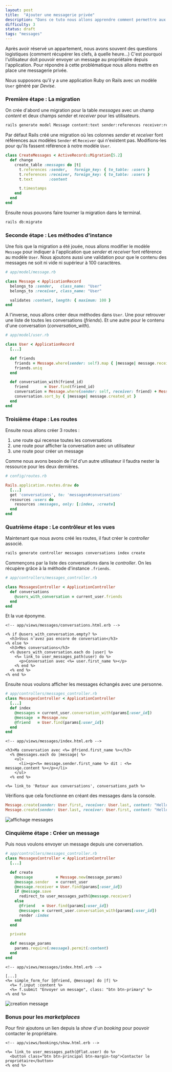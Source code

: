```yaml
---
layout: post
title:  "Ajouter une messagerie privée"
description: "Dans ce tuto nous allons apprendre comment permettre aux utilisateurs de s'envoyer des messages privés."
difficulty: 3
status: draft
tags: "messages"
---
```


Après avoir réservé un appartement,  nous avons souvent des questions logistiques (comment récupérer les clefs, à quelle heure...) C'est pourquoi l'utilisateur doit pouvoir envoyer un message au propriétaire depuis l'application. Pour répondre à cette problématique nous allons mettre en place une messagerie privée.

Nous supposons qu'il y a une application Ruby on Rails avec un modèle `User` généré par *Devise*.

### Première étape : La migration

On crée d'abord une migration pour la table *messages* avec un champ *content* et deux champs *sender* et *receiver* pour les utilisateurs.

```sh
rails generate model Message content:text sender:references receiver:references
```

Par défaut Rails créé une migration où les colonnes *sender* et *receiver* font références aux modèles `Sender` et `Receiver` qui n'existent pas. Modifions-les pour qu'ils fassent référence à notre modèle `User`.

```ruby
class CreateMessages < ActiveRecord::Migration[5.2]
  def change
    create_table :messages do |t|
      t.references :sender,   foreign_key: { to_table: :users }
      t.references :receiver, foreign_key: { to_table: :users }
      t.text       :content

      t.timestamps
    end
  end
end
```

Ensuite nous pouvons faire tourner la migration dans le terminal.

```sh
rails db:migrate
```

### Seconde étape : Les méthodes d'instance

Une fois que la migration a été jouée, nous allons modifier le modèle `Message` pour indiquer à l'application que *sender* et *receiver* font référence au modèle `User`. Nous ajoutons aussi une validation pour que le contenu des messages ne soit ni vide ni supérieur à 100 caractères.

```ruby
# app/model/message.rb

class Message < ApplicationRecord
  belongs_to :sender,   class_name: "User"
  belongs_to :receiver, class_name: "User"

  validates :content, length: { maximum: 100 }
end
```

A l'inverse, nous allons créer deux méthodes dans `User`. Une pour retrouver une liste de toutes les conversations (*friends*). Et une autre pour le contenu d'une conversation (*conversation_with*).

```ruby
# app/model/user.rb

class User < ApplicationRecord
  [...]

  def friends
    friends = Message.where(sender: self).map { |message| message.receiver} + Message.where(receiver: self).map { |message| message.sender}
    friends.uniq
  end

  def conversation_with(friend_id)
    friend       = User.find(friend_id)
    conversation = Message.where(sender: self, receiver: friend) + Message.where(sender: friend, receiver: self)
    conversation.sort_by { |message| message.created_at }
  end
end
```

### Troisième étape : Les routes

Ensuite nous allons créer 3 routes :

1. une route qui recense toutes les conversations
2. une route pour afficher la conversation avec un utilisateur
3. une route pour créer un message

Comme nous avons besoin de l'*id* d'un autre utilisateur il faudra nester la ressource pour les deux dernières.

```ruby
# config/routes.rb

Rails.application.routes.draw do
  [...]
  get 'conversations', to: 'messages#conversations'
  resources :users do
    resources :messages, only: [:index, :create]
  end
end
```

<!--
TODO : Ajouter un channel number pour chaque utiliser
resources :conversations, only: [:index, :show] do
  resources :messages, only: [:create]
end
 -->

### Quatrième étape : Le contrôleur et les vues

Maintenant que nous avons créé les routes, il faut créer le *controller* associé.

```sh
rails generate controller messages conversations index create
```

Commençons par la liste des conversations dans le *controller*. On les récupère grâce à la méthode d'instance `.friends`.

```ruby
# app/controllers/messages_controller.rb

class MessagesController < ApplicationController
  def conversations
    @users_with_conversation = current_user.friends
  end
end
```

Et la vue éponyme.

```erb
<!-- app/views/messages/conversations.html.erb -->

<% if @users_with_conversation.empty? %>
  <h3>Vous n'avez pas encore de conversation</h3>
<% else %>
  <h3>Mes conversations</h3>
  <% @users_with_conversation.each do |user| %>
    <%= link_to user_messages_path(user) do %>
      <p>Conversation avec <%= user.first_name %></p>
    <% end %>
  <% end %>
<% end %>
```

Ensuite nous voulons afficher les messages échangés avec une personne.

```ruby
# app/controllers/messages_controller.rb
class MessagesController < ApplicationController
  [...]
  def index
    @messages = current_user.conversation_with(params[:user_id])
    @message  = Message.new
    @friend   = User.find(params[:user_id])
  end
end
```

```erb
<!-- app/views/messages/index.html.erb -->

<h3>Ma conversation avec <%= @friend.first_name %></h3>
  <% @messages.each do |message| %>
    <ul>
      <li><p><%= message.sender.first_name %> dit : <%= message.content %></p></li>
    </ul>
  <% end %>

<%= link_to 'Retour aux conversations', conversations_path %>
```

Vérifions que cela fonctionne en créant des messages dans la console.

```ruby
Message.create(sender: User.first, receiver: User.last, content: "Hello, how are you?")
Message.create(sender: User.last, receiver: User.first, content: "Hello, good and you?")
```

<img src="/images/posts/messages/affichage_messages.gif" class="image" alt="affichage messages">


### Cinquième étape : Créer un message

Puis nous voulons envoyer un message depuis une conversation.

```ruby
# app/controllers/messages_controller.rb
class MessagesController < ApplicationController
  [...]

  def create
    @message          = Message.new(message_params)
    @message.sender   = current_user
    @message.receiver = User.find(params[:user_id])
    if @message.save
      redirect_to user_messages_path(@message.receiver)
    else
      @friend   = User.find(params[:user_id])
      @messages = current_user.conversation_with(params[:user_id])
      render :index
    end
  end

  private

  def message_params
    params.require(:message).permit(:content)
  end
end
```

```erb
<!-- app/views/messages/index.html.erb -->

[...]
<%= simple_form_for [@friend, @message] do |f| %>
  <%= f.input :content %>
  <%= f.submit "Envoyer un message", class: "btn btn-primary" %>
<% end %>
```

<img src="/images/posts/messages/new_message.gif" class="image" alt="creation message">


### Bonus pour les *marketplaces*

Pour finir ajoutons un lien depuis la *show* d'un *booking* pour pouvoir contacter le propriétaire.

```erb
<!-- app/views/bookings/show.html.erb -->

<%= link_to user_messages_path(@flat.user) do %>
  <button class="btn btn-principal btn-margin-top">Contacter le propriétaire</button>
<% end %>
```
